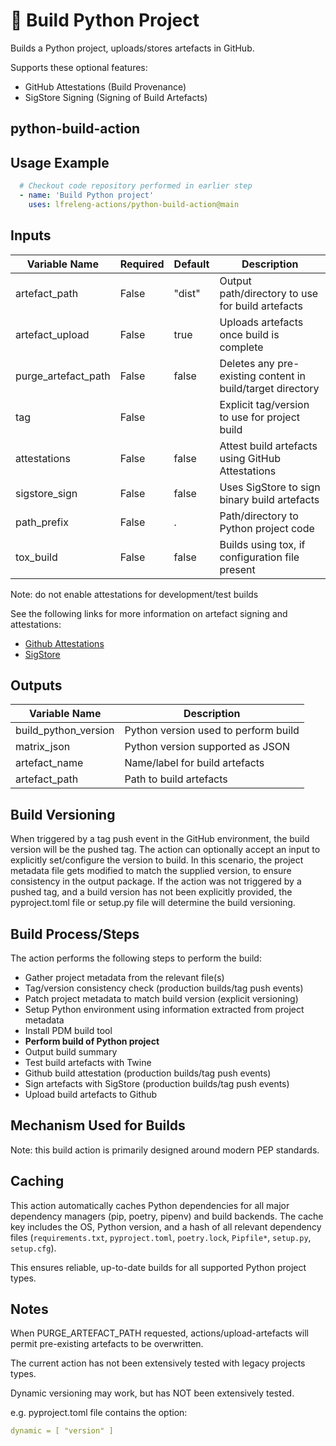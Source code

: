 <!--
# SPDX-License-Identifier: Apache-2.0
# SPDX-FileCopyrightText: 2025 The Linux Foundation
-->

# 🐍 Build Python Project

Builds a Python project, uploads/stores artefacts in GitHub.

Supports these optional features:

- GitHub Attestations (Build Provenance)
- SigStore Signing    (Signing of Build Artefacts)

## python-build-action

## Usage Example

<!-- markdownlint-disable MD046 -->

```yaml
  # Checkout code repository performed in earlier step
  - name: 'Build Python project'
    uses: lfreleng-actions/python-build-action@main
```

<!-- markdownlint-enable MD046 -->

## Inputs

<!-- markdownlint-disable MD013 -->

| Variable Name       | Required | Default | Description                                                |
| ------------------- | -------- | ------- | ---------------------------------------------------------- |
| artefact_path       | False    | "dist"  | Output path/directory to use for build artefacts           |
| artefact_upload     | False    | true    | Uploads artefacts once build is complete                   |
| purge_artefact_path | False    | false   | Deletes any pre-existing content in build/target directory |
| tag                 | False    |         | Explicit tag/version to use for project build              |
| attestations        | False    | false   | Attest build artefacts using GitHub Attestations           |
| sigstore_sign       | False    | false   | Uses SigStore to sign binary build artefacts               |
| path_prefix         | False    | .       | Path/directory to Python project code                      |
| tox_build           | False    | false   | Builds using tox, if configuration file present            |

Note: do not enable attestations for development/test builds

See the following links for more information on artefact signing and attestations:

- [Github Attestations][Github Attestations]
- [SigStore](https://www.sigstore.dev/)

<!-- markdownlint-enable MD013 -->

## Outputs

<!-- markdownlint-disable MD013 -->

| Variable Name        | Description                          |
| -------------------- | ------------------------------------ |
| build_python_version | Python version used to perform build |
| matrix_json          | Python version supported as JSON     |
| artefact_name        | Name/label for build artefacts       |
| artefact_path        | Path to build artefacts              |

<!-- markdownlint-enable MD013 -->

## Build Versioning

When triggered by a tag push event in the GitHub environment, the build version
will be the pushed tag. The action can optionally accept an input to explicitly
set/configure the version to build. In this scenario, the project metadata file
gets modified to match the supplied version, to ensure consistency in the
output package. If the action was not triggered by a pushed tag, and a build
version has not been explicitly provided, the pyproject.toml file or setup.py
file will determine the build versioning.

## Build Process/Steps

The action performs the following steps to perform the build:

- Gather project metadata from the relevant file(s)
- Tag/version consistency check (production builds/tag push events)
- Patch project metadata to match build version (explicit versioning)
- Setup Python environment using information extracted from project metadata
- Install PDM build tool
- **Perform build of Python project**
- Output build summary
- Test build artefacts with Twine
- Github build attestation (production builds/tag push events)
- Sign artefacts with SigStore (production builds/tag push events)
- Upload build artefacts to Github

## Mechanism Used for Builds

Note: this build action is primarily designed around modern PEP standards.

## Caching

This action automatically caches Python dependencies for all major dependency
managers (pip, poetry, pipenv) and build backends. The cache key includes the
OS, Python version, and a hash of all relevant dependency files
(`requirements.txt`, `pyproject.toml`, `poetry.lock`, `Pipfile*`, `setup.py`,
`setup.cfg`).

This ensures reliable, up-to-date builds for all supported Python project types.

## Notes

When PURGE_ARTEFACT_PATH requested, actions/upload-artefacts will permit
pre-existing artefacts to be overwritten.

The current action has not been extensively tested with legacy projects types.

Dynamic versioning may work, but has NOT been extensively tested.

e.g. pyproject.toml file contains the option:

```yaml
dynamic = [ "version" ]
```

<!-- markdownlint-disable MD013 -->

[Github Attestations]: https://docs.github.com/en/actions/security-for-github-actions/using-artifact-attestations/using-artifact-attestations-to-establish-provenance-for-builds
